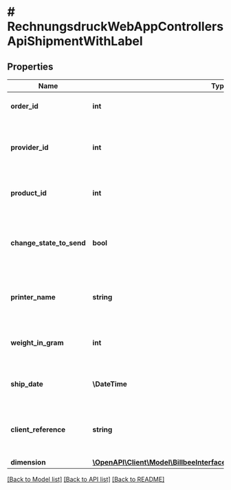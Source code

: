 # # RechnungsdruckWebAppControllersApiShipmentWithLabel

## Properties

Name | Type | Description | Notes
------------ | ------------- | ------------- | -------------
**order_id** | **int** | The Billbee internal id of the order to ship | [optional]
**provider_id** | **int** | The id of the provider. You can query all providers with the shippingproviders endpoint | [optional]
**product_id** | **int** | the id of the shipping provider product to be used | [optional]
**change_state_to_send** | **bool** | Optional parameter to automatically change the orderstate to sent after creating the shipment | [optional]
**printer_name** | **string** | Optional the name of a connected cloudprinter to send the label to | [optional]
**weight_in_gram** | **int** | Optional the shipments weight in gram to override the calculated weight | [optional]
**ship_date** | **\DateTime** | Optional specify the shipdate to be transmitted to the carrier | [optional]
**client_reference** | **string** | Optional specify a reference text to be included on the label. Works not with all carriers | [optional]
**dimension** | [**\OpenAPI\Client\Model\BillbeeInterfacesShippingShipmentDataDimensions**](BillbeeInterfacesShippingShipmentDataDimensions.md) |  | [optional]

[[Back to Model list]](../../README.md#models) [[Back to API list]](../../README.md#endpoints) [[Back to README]](../../README.md)

